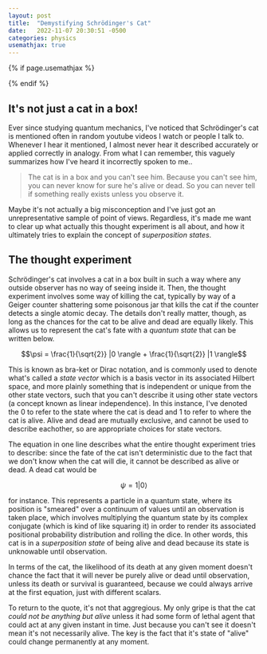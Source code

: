 ```yaml
---
layout: post
title:  "Demystifying Schrödinger's Cat"
date:   2022-11-07 20:30:51 -0500
categories: physics
usemathjax: true
---
```


   <!-- for mathjax support -->
{% if page.usemathjax %}
  <script type="text/x-mathjax-config">
    MathJax.Hub.Config({
    TeX: { equationNumbers: { autoNumber: "AMS" } }
    });
  </script>
  <script type="text/javascript" async src="https://cdn.mathjax.org/mathjax/latest/MathJax.js?config=TeX-AMS-MML_HTMLorMML"></script>
{% endif %}


## It's not just a cat in a box!
Ever since studying quantum mechanics, I've noticed that Schrödinger's cat is mentioned often in random youtube videos I watch or people I talk to. Whenever I hear it mentioned, I almost never hear it described accurately or applied correctly in analogy. From what I can remember, this vaguely summarizes how I've heard it incorrectly spoken to me..

> The cat is in a box and you can't see him. Because you can't see him, you can never know for sure he's alive or dead. So you can never tell if something really exists unless you observe it.

Maybe it's not actually a big misconception and I've just got an unrepresentative sample of point of views. Regardless, it's made me want to clear up what actually this thought experiment is all about, and how it ultimately tries to explain the concept of *superposition states*.

## The thought experiment
Schrödinger's cat involves a cat in a box built in such a way where any outside observer has no way of seeing inside it. Then, the thought experiment involves some way of killing the cat, typically by way of a Geiger counter shattering some poisonous jar that kills the cat if the counter detects a single atomic decay. The details don't really matter, though, as long as the chances for the cat to be alive and dead are equally likely. This allows us to represent the cat's fate with a *quantum state* that can be written below.

$$\psi = \frac{1}{\sqrt{2}} |0 \rangle + \frac{1}{\sqrt{2}} |1 \rangle$$

This is known as bra-ket or Dirac notation, and is commonly used to denote what's called a *state vector* which is a basis vector in its associated Hilbert space, and more plainly something that is independent or unique from the other state vectors, such that you can't describe it using other state vectors (a concept known as linear independence). In this instance, I've denoted the 0 to refer to the state where the cat is dead and 1 to refer to where the cat is alive. Alive and dead are mutually exclusive, and cannot be used to describe eachother, so are appropriate choices for state vectors. 

The equation in one line describes what the entire thought experiment tries to describe: since the fate of the cat isn't deterministic due to the fact that we don't know when the cat will die, it cannot be described as alive or dead. A dead cat would be

$$\psi = 1 |0 \rangle$$

for instance. This represents a particle in a quantum state, where its position is "smeared" over a continuum of values until an observation is taken place, which involves multiplying the quantum state by its complex conjugate (which is kind of like squaring it) in order to render its associated positional probability distribution and rolling the dice. In other words, this cat is in a *superposition state* of being alive and dead because its state is unknowable until observation.

In terms of the cat, the likelihood of its death at any given moment doesn't chance the fact that it will never be purely alive or dead until observation, unless its death or survival is guaranteed, because we could always arrive at the first equation, just with different scalars. 

To return to the quote, it's not that aggregious. My only gripe is that the cat *could not be anything but alive* unless it had some form of lethal agent that could act at any given instant in time. Just because you can't see it doesn't mean it's not necessarily alive. The key is the fact that it's state of "alive" could change permanently at any moment.